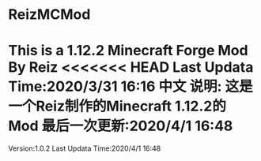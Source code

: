 # ReizMCMod
This is a 1.12.2 Minecraft Forge Mod By Reiz
<<<<<<< HEAD
Last Updata Time:2020/3/31 16:16
中文 说明:
这是一个Reiz制作的Minecraft 1.12.2的 Mod
最后一次更新:2020/4/1 16:48
=======
Version:1.0.2
Last Updata Time:2020/4/1 16:48

